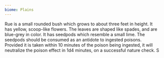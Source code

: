 ```yaml
---
biome: Plains
---
```

Rue is a small rounded bush which grows to about three feet in height. It has yellow, scoop-like flowers. The leaves are shaped like spades, and are blue-grey in color. It has seedpods which resemble a small lime. The seedpods should be consumed as an antidote to ingested poisons. Provided it is taken within 10 minutes of the poison being ingested, it will neutralize the poison effect in 1d4 minutes, on a successful nature check. S 

